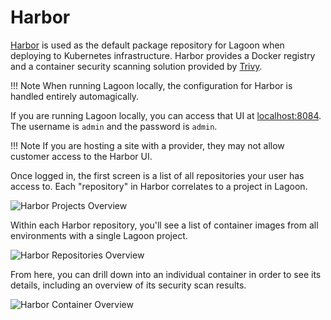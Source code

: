 # Harbor

[Harbor](https://goharbor.io/) is used as the default package repository for Lagoon when deploying to Kubernetes infrastructure. Harbor provides a Docker registry and a container security scanning solution provided by [Trivy](https://github.com/aquasecurity/trivy).

!!! Note
    When running Lagoon locally, the configuration for Harbor is handled entirely automagically.
<!-- markdown-link-check-disable-next-line -->
If you are running Lagoon locally, you can access that UI at [localhost:8084](https://localhost:8084/). The username is `admin` and the password is `admin`.

!!! Note
    If you are hosting a site with a provider, they may not allow customer access to the Harbor UI.

Once logged in, the first screen is a list of all repositories your user has access to. Each "repository" in Harbor correlates to a project in Lagoon.

![Harbor Projects Overview](../../images/projects_overview.png)

Within each Harbor repository, you'll see a list of container images from all environments with a single Lagoon project.

![Harbor Repositories Overview](../../images/repositories_overview.png)

From here, you can drill down into an individual container in order to see its details, including an overview of its security scan results.

![Harbor Container Overview](../../images/container_overview.png)
